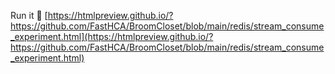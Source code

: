 Run it 🚀 [https://htmlpreview.github.io/?https://github.com/FastHCA/BroomCloset/blob/main/redis/stream_consume_experiment.html](https://htmlpreview.github.io/?https://github.com/FastHCA/BroomCloset/blob/main/redis/stream_consume_experiment.html)
